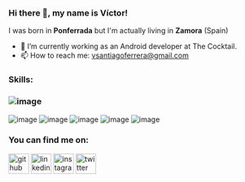 ### Hi there 👋, my name is Víctor! 
I was born in **Ponferrada** but I'm actually living in **Zamora** (Spain)

- 🔭 I’m currently working as an Android developer at The Cocktail. 
- 📫 How to reach me: vsantiagoferrera@gmail.com 

### Skills:
### ![image](https://camo.githubusercontent.com/e881b7afa2bd9db8c55132a95899d7e1cb8800ba237f451c7afde12e99b96be0/68747470733a2f2f696d672e736869656c64732e696f2f62616467652f4d6f62696c65253230446576656c6f706d656e742d2546302539462539332542312d626c75653f7374796c653d666f722d7468652d6261646765) 
![image](https://user-images.githubusercontent.com/79378136/187716913-08f7e7e9-80b8-4544-bcbf-65a0d4b54b0a.png)
![image](https://user-images.githubusercontent.com/79378136/187717626-b68d13d8-dfa5-4a24-8904-0b8f4a2b9c28.png)
![image](https://user-images.githubusercontent.com/79378136/187716952-063222e2-f81b-4587-bff9-659326087524.png)
![image](https://camo.githubusercontent.com/031659092e85df76a0ab830ef77631a750b67d379b29c24f7969ccbc2829743a/68747470733a2f2f696d672e736869656c64732e696f2f62616467652f466c75747465722d3032353639423f7374796c653d666f722d7468652d6261646765266c6f676f3d666c7574746572266c6f676f436f6c6f723d7768697465)
![image](https://camo.githubusercontent.com/7fb208b1c3ee5e1e0d541017c61c94f8070ce9509820f8f2f3a82191d240f0e2/68747470733a2f2f696d672e736869656c64732e696f2f62616467652f446172742d3031373543323f7374796c653d666f722d7468652d6261646765266c6f676f3d64617274266c6f676f436f6c6f723d7768697465)


### You can find me on:
[<img src='https://cdn.jsdelivr.net/npm/simple-icons@3.0.1/icons/github.svg' alt='github' height='40'>](https://github.com/vthewolf)  [<img src='https://cdn.jsdelivr.net/npm/simple-icons@3.0.1/icons/linkedin.svg' alt='linkedin' height='40'>](https://www.linkedin.com/in/vicsantiago1/)  [<img src='https://cdn.jsdelivr.net/npm/simple-icons@3.0.1/icons/instagram.svg' alt='instagram' height='40'>](https://www.instagram.com/crackito/)  [<img src='https://cdn.jsdelivr.net/npm/simple-icons@3.0.1/icons/twitter.svg' alt='twitter' height='40'>](https://twitter.com/crackorz)  

<!--
**vthewolf/vthewolf** is a ✨ _special_ ✨ repository because its `README.md` (this file) appears on your GitHub profile.
